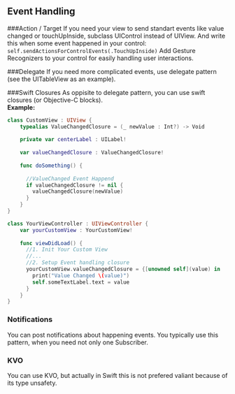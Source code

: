 ## Event Handling

###Action / Target
If you need your view to send standart events like value changed or touchUpInside, subclass UIControl instead of UIView.
And write this when some event happened in your control: `self.sendActionsForControlEvents(.TouchUpInside)`
Add Gesture Recognizers to your control for easily handling user interactions.

###Delegate
If you need more complicated events, use delegate pattern (see the UITableView as an example).

###Swift Closures
As oppisite to delegate pattern, you can use swift closures (or Objective-C blocks).</br>
**Example:**
```swift
class CustomView : UIView {
    typealias ValueChangedClosure = (_ newValue : Int?) -> Void
    
    private var centerLabel : UILabel!
    
    var valueChangedClosure : ValueChangedClosure!
    
    func doSomething() {
    
      //ValueChanged Event Happend
      if valueChangedClosure != nil {
        valueChangedClosure(newValue)
      }
    }
}

class YourViewController : UIViewController {
    var yourCustomView : YourCustomView!
    
    func viewDidLoad() {
      //1. Init Your Custom View
      //...
      //2. Setup Event handling closure
      yourCustomView.valueChangedClosure = {[unowned self](value) in
        print("Value Changed \(value)")
        self.someTextLabel.text = value
      }
    }
}
```
### Notifications
You can post notifications about happening events. You typically use this pattern, when you need not only one Subscriber.

### KVO
You can use KVO, but actually in Swift this is not prefered valiant because of its type unsafety.

